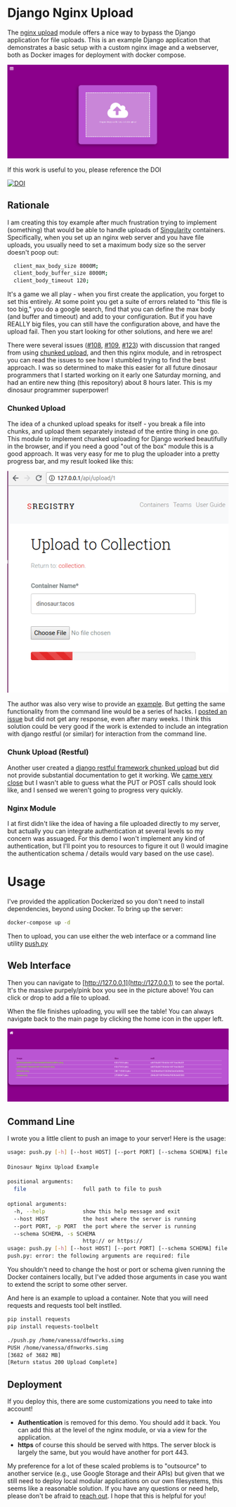 # Django Nginx Upload

The [nginx upload](https://www.nginx.com/resources/wiki/modules/upload/) module offers a nice way to bypass the Django application for file uploads.  This is an example Django application that 
demonstrates a basic setup with a custom nginx image and a webserver, both as Docker images for
deployment with docker compose.

![img/upload.png](img/upload.png)

If this work is useful to you, please reference the DOI

[![DOI](https://zenodo.org/badge/137612664.svg)](https://zenodo.org/badge/latestdoi/137612664)

## Rationale
I am creating this toy example after much frustration trying to implement (something) that would be able to handle uploads of [Singularity](https://singularityware.github.io) containers. Specifically, 
when you set up an nginx web server and you have file uploads, you usually need to set a maximum body
size so the server doesn't poop out:

```bash
  client_max_body_size 8000M;
  client_body_buffer_size 8000M;
  client_body_timeout 120;
```

It's a game we all play - when you first create the application, you forget to set this
entirely. At some point you get a suite of errors related to "this file is too big," you do a google
search, find that you can define the max body (and buffer and timeout) and add to your configuration.
But if you have REALLY big files, you can still have the configuration above, and have the upload fail.
Then you start looking for other solutions, and here we are!

There were several issues ([#108](https://github.com/singularityhub/sregistry/issues/108), [#109](https://github.com/singularityhub/sregistry/issues/109), [#123](https://github.com/singularityhub/sregistry/issues/123)) with discussion that ranged from using [chunked upload](https://github.com/juliomalegria/django-chunked-upload), and then this nginx module, and in retrospect you can read the issues to
see how I stumbled trying to find the best approach. I was so determined to make this easier for all future dinosaur programmers that I started working on it early one Saturday morning, and had an entire new thing (this repository) about 8 hours later. This is my dinosaur programmer superpower!


### Chunked Upload
The idea of a chunked upload speaks for itself - you break a file into chunks, and upload them separately instead of the entire thing in one go. This module to implement chunked uploading for Django worked beautifully in the browser, and if you need a good "out of the box" module this is a good approach. It was very easy for me to plug the uploader into a pretty progress bar, and my result looked like this:

![img/progress.png](img/progress.png)

The author was also very wise to provide an [example](https://github.com/juliomalegria/django-chunked-upload-demo). But getting the same functionality from the command line would be a series of hacks. I [posted an issue](https://github.com/juliomalegria/django-chunked-upload/issues/41) but did not get any response, even after many weeks. I think this solution could be very good if the work is extended to include an integration with django restful (or similar) for interaction from the command line.

### Chunk Upload (Restful)
Another user created a [django restful framework chunked upload](https://github.com/jkeifer/drf-chunked-upload) but did not provide substantial documentation to get it working. We [came very close](https://github.com/jkeifer/drf-chunked-upload/issues/6)
but I wasn't able to guess what the PUT or POST calls should look like, and I sensed we weren't going to progress very quickly. 

### Nginx Module
I at first didn't like the idea of having a file uploaded directly to my server, but actually
you can integrate authentication at several levels so my concern was assuaged. For this demo I won't
implement any kind of authentication, but I'll point you to resources to figure it out (I would
imagine the authentication schema / details would vary based on the use case).


# Usage

I've provided the application Dockerized so you don't need to install dependencies, beyond using Docker.
To bring up the server:

```bash
docker-compose up -d
```

Then to upload, you can use either the web interface or a command line utility [push.py](push.py)

## Web Interface

Then you can navigate to [http://127.0.0.1](http://127.0.0.1) to see the portal. It's the massive
purpely/pink box you see in the picture above! You can click or drop to add a file to upload.

When the file finishes uploading, you will see the table! You can always navigate back to the
main page by clicking the home icon in the upper left.

![img/table.png](img/table.png)

## Command Line

I wrote you a little client to push an image to your server! Here is the usage:

```bash
usage: push.py [-h] [--host HOST] [--port PORT] [--schema SCHEMA] file

Dinosaur Nginx Upload Example

positional arguments:
  file                  full path to file to push

optional arguments:
  -h, --help            show this help message and exit
  --host HOST           the host where the server is running
  --port PORT, -p PORT  the port where the server is running
  --schema SCHEMA, -s SCHEMA
                        http:// or https://
usage: push.py [-h] [--host HOST] [--port PORT] [--schema SCHEMA] file
push.py: error: the following arguments are required: file
```

You shouldn't need to change the host or port or schema given running the Docker containers
locally, but I've added those arguments in case you want to extend the script to some other 
server.

And here is an example to upload a container. Note that you will need requests and requests tool belt instlled.

```bash
pip install requests
pip install requests-toolbelt
```
```bash
./push.py /home/vanessa/dfnworks.simg 
PUSH /home/vanessa/dfnworks.simg
[3682 of 3682 MB]
[Return status 200 Upload Complete]
```

## Deployment
If you deploy this, there are some customizations you need to take into account!

 - **Authentication** is removed for this demo. You should add it back. You can add this at the level of the nginx module, or via a view for the application.
 - **https** of course this should be served with https. The server block is largely the same, but you would have another for port 443.

My preference for a lot of these scaled problems is to "outsource" to another service (e.g., use Google Storage and their APIs) but given that we still need to deploy local modular applications on our own filesystems, this seems like a reasonable solution. If you have any questions or need help, please don't be afraid to [reach out](https://www.github.com/vsoch/django-nginx-upload/issues). I hope that this is helpful for you!
